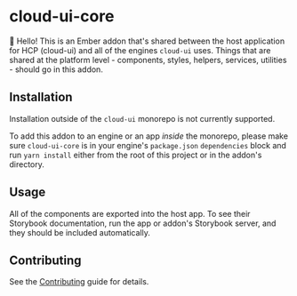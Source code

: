 cloud-ui-core
==============================================================================

:wave: Hello! This is an Ember addon that's shared between the host application for 
HCP (cloud-ui) and all of the engines `cloud-ui` uses. Things that are shared 
at the platform level - components, styles, helpers, services, utilities - 
should go in this addon.


Installation
------------------------------------------------------------------------------

Installation outside of the `cloud-ui` monorepo is not currently supported.

To add this addon to an engine or an app _inside_ the monorepo, please make 
sure `cloud-ui-core` is in your engine's `package.json` `dependencies` block and
run `yarn install` either from the root of this project or in the addon's directory.


Usage
------------------------------------------------------------------------------

All of the components are exported into the host app. To see their Storybook 
documentation, run the app or addon's Storybook server, and they should be
included automatically.


Contributing
------------------------------------------------------------------------------

See the [Contributing](CONTRIBUTING.md) guide for details.

